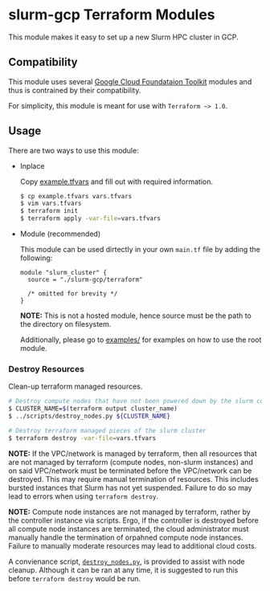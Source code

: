 # slurm-gcp Terraform Modules

This module makes it easy to set up a new Slurm HPC cluster in GCP.

## Compatibility

This module uses several
[Google Cloud Foundataion Toolkit](https://cloud.google.com/foundation-toolkit)
modules and thus is contrained by their compatibility.

For simplicity, this module is meant for use with `Terraform ~> 1.0`.

## Usage

There are two ways to use this module:

* Inplace

    Copy [example.tfvars](example.tfvars) and fill out with required information.

    ```sh
    $ cp example.tfvars vars.tfvars
    $ vim vars.tfvars
    $ terraform init
    $ terraform apply -var-file=vars.tfvars
    ```

* Module (recommended)

    This module can be used dirtectly in your own `main.tf` file by adding the
    following:

    ```hcl
    module "slurm_cluster" {
      source = "./slurm-gcp/terraform"

      /* omitted for brevity */
    }
    ```

    **NOTE:** This is not a hosted module, hence source must be the path to the
    directory on filesystem.

    Additionally, please go to [examples/](examples/) for examples on how to
    use the root module.

### Destroy Resources

Clean-up terraform managed resources.

```sh
# Destroy compute nodes that have not been powered down by the slurm controller
$ CLUSTER_NAME=$(terraform output cluster_name)
$ ../scripts/destroy_nodes.py ${CLUSTER_NAME}

# Destroy terraform managed pieces of the slurm cluster
$ terraform destroy -var-file=vars.tfvars
```

**NOTE:** If the VPC/network is managed by terraform, then all resources that
are not managed by terraform (compute nodes, non-slurm instances) and on said
VPC/network must be terminated before the VPC/network can be destroyed. This
may require manual termination of resources. This includes bursted instances
that Slurm has not yet suspended. Failure to do so may lead to errors when
using `terraform destroy`.

**NOTE:** Compute node instances are not managed by terraform, rather by the
controller instance via scripts. Ergo, if the controller is destroyed
before all compute node instances are terminated, the cloud administrator
must manually handle the termination of orpahned compute node instances.
Failure to manually moderate resources may lead to additional cloud costs.

A convienance script, [`destroy_nodes.py`](../scripts/destroy_nodes.py), is
provided to assist with node cleanup. Although it can be ran at any time, it is
suggested to run this before `terraform destroy` would be run.
